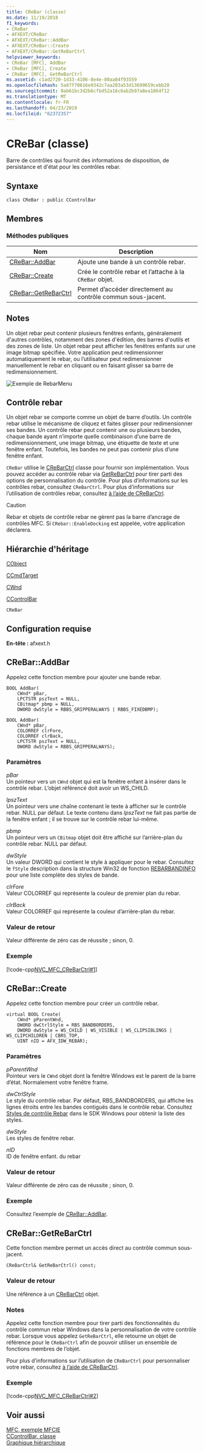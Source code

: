 ```yaml
---
title: CReBar (classe)
ms.date: 11/19/2018
f1_keywords:
- CReBar
- AFXEXT/CReBar
- AFXEXT/CReBar::AddBar
- AFXEXT/CReBar::Create
- AFXEXT/CReBar::GetReBarCtrl
helpviewer_keywords:
- CReBar [MFC], AddBar
- CReBar [MFC], Create
- CReBar [MFC], GetReBarCtrl
ms.assetid: c1ad2720-1d33-4106-8e4e-80aa84f93559
ms.openlocfilehash: 5a87f70816e9342c7aa203a53d13699659cebb28
ms.sourcegitcommit: 0ab61bc3d2b6cfbd52a16c6ab2b97a8ea1864f12
ms.translationtype: MT
ms.contentlocale: fr-FR
ms.lasthandoff: 04/23/2019
ms.locfileid: "62372357"
---
```

# <a name="crebar-class"></a>CReBar (classe)

Barre de contrôles qui fournit des informations de disposition, de persistance et d'état pour les contrôles rebar.

## <a name="syntax"></a>Syntaxe

```
class CReBar : public CControlBar
```

## <a name="members"></a>Membres

### <a name="public-methods"></a>M&#233;thodes publiques

|Nom|Description|
|----------|-----------------|
|[CReBar::AddBar](#addbar)|Ajoute une bande à un contrôle rebar.|
|[CReBar::Create](#create)|Crée le contrôle rebar et l’attache à la `CReBar` objet.|
|[CReBar::GetReBarCtrl](#getrebarctrl)|Permet d’accéder directement au contrôle commun sous-jacent.|

## <a name="remarks"></a>Notes

Un objet rebar peut contenir plusieurs fenêtres enfants, généralement d'autres contrôles, notamment des zones d'édition, des barres d'outils et des zones de liste. Un objet rebar peut afficher les fenêtres enfants sur une image bitmap spécifiée. Votre application peut redimensionner automatiquement le rebar, ou l’utilisateur peut redimensionner manuellement le rebar en cliquant ou en faisant glisser sa barre de redimensionnement.

![Exemple de RebarMenu](../../mfc/reference/media/vc4sc61.gif "exemple de RebarMenu")

## <a name="rebar-control"></a>Contrôle rebar

Un objet rebar se comporte comme un objet de barre d’outils. Un contrôle rebar utilise le mécanisme de cliquez et faites glisser pour redimensionner ses bandes. Un contrôle rebar peut contenir une ou plusieurs bandes, chaque bande ayant n’importe quelle combinaison d’une barre de redimensionnement, une image bitmap, une étiquette de texte et une fenêtre enfant. Toutefois, les bandes ne peut pas contenir plus d’une fenêtre enfant.

`CReBar` utilise le [CReBarCtrl](../../mfc/reference/crebarctrl-class.md) classe pour fournir son implémentation. Vous pouvez accéder au contrôle rebar via [GetReBarCtrl](#getrebarctrl) pour tirer parti des options de personnalisation du contrôle. Pour plus d’informations sur les contrôles rebar, consultez `CReBarCtrl`. Pour plus d’informations sur l’utilisation de contrôles rebar, consultez [à l’aide de CReBarCtrl](../../mfc/using-crebarctrl.md).

> [!CAUTION]
>  Rebar et objets de contrôle rebar ne gèrent pas la barre d’ancrage de contrôles MFC. Si `CRebar::EnableDocking` est appelée, votre application déclarera.

## <a name="inheritance-hierarchy"></a>Hiérarchie d'héritage

[CObject](../../mfc/reference/cobject-class.md)

[CCmdTarget](../../mfc/reference/ccmdtarget-class.md)

[CWnd](../../mfc/reference/cwnd-class.md)

[CControlBar](../../mfc/reference/ccontrolbar-class.md)

`CReBar`

## <a name="requirements"></a>Configuration requise

**En-tête :** afxext.h

##  <a name="addbar"></a>  CReBar::AddBar

Appelez cette fonction membre pour ajouter une bande rebar.

```
BOOL AddBar(
    CWnd* pBar,
    LPCTSTR pszText = NULL,
    CBitmap* pbmp = NULL,
    DWORD dwStyle = RBBS_GRIPPERALWAYS | RBBS_FIXEDBMP);

BOOL AddBar(
    CWnd* pBar,
    COLORREF clrFore,
    COLORREF clrBack,
    LPCTSTR pszText = NULL,
    DWORD dwStyle = RBBS_GRIPPERALWAYS);
```

### <a name="parameters"></a>Paramètres

*pBar*<br/>
Un pointeur vers un `CWnd` objet qui est la fenêtre enfant à insérer dans le contrôle rebar. L’objet référencé doit avoir un WS_CHILD.

*lpszText*<br/>
Un pointeur vers une chaîne contenant le texte à afficher sur le contrôle rebar. NULL par défaut. Le texte contenu dans *lpszText* ne fait pas partie de la fenêtre enfant ; il se trouve sur le contrôle rebar lui-même.

*pbmp*<br/>
Un pointeur vers un `CBitmap` objet doit être affiché sur l’arrière-plan du contrôle rebar. NULL par défaut.

*dwStyle*<br/>
Un valeur DWORD qui contient le style à appliquer pour le rebar. Consultez le `fStyle` description dans la structure Win32 de fonction [REBARBANDINFO](/windows/desktop/api/commctrl/ns-commctrl-tagrebarbandinfoa) pour une liste complète des styles de bande.

*clrFore*<br/>
Valeur COLORREF qui représente la couleur de premier plan du rebar.

*clrBack*<br/>
Valeur COLORREF qui représente la couleur d’arrière-plan du rebar.

### <a name="return-value"></a>Valeur de retour

Valeur différente de zéro cas de réussite ; sinon, 0.

### <a name="example"></a>Exemple

[!code-cpp[NVC_MFC_CReBarCtrl#1](../../mfc/reference/codesnippet/cpp/crebar-class_1.cpp)]

##  <a name="create"></a>  CReBar::Create

Appelez cette fonction membre pour créer un contrôle rebar.

```
virtual BOOL Create(
    CWnd* pParentWnd,
    DWORD dwCtrlStyle = RBS_BANDBORDERS,
    DWORD dwStyle = WS_CHILD | WS_VISIBLE | WS_CLIPSIBLINGS | WS_CLIPCHILDREN | CBRS_TOP,
    UINT nID = AFX_IDW_REBAR);
```

### <a name="parameters"></a>Paramètres

*pParentWnd*<br/>
Pointeur vers le `CWnd` objet dont la fenêtre Windows est le parent de la barre d’état. Normalement votre fenêtre frame.

*dwCtrlStyle*<br/>
Le style du contrôle rebar. Par défaut, RBS_BANDBORDERS, qui affiche les lignes étroits entre les bandes contiguës dans le contrôle rebar. Consultez [Styles de contrôle Rebar](/windows/desktop/Controls/rebar-control-styles) dans le SDK Windows pour obtenir la liste des styles.

*dwStyle*<br/>
Les styles de fenêtre rebar.

*nID*<br/>
ID de fenêtre enfant. du rebar

### <a name="return-value"></a>Valeur de retour

Valeur différente de zéro cas de réussite ; sinon, 0.

### <a name="example"></a>Exemple

  Consultez l’exemple de [CReBar::AddBar](#addbar).

##  <a name="getrebarctrl"></a>  CReBar::GetReBarCtrl

Cette fonction membre permet un accès direct au contrôle commun sous-jacent.

```
CReBarCtrl& GetReBarCtrl() const;
```

### <a name="return-value"></a>Valeur de retour

Une référence à un [CReBarCtrl](../../mfc/reference/crebarctrl-class.md) objet.

### <a name="remarks"></a>Notes

Appelez cette fonction membre pour tirer parti des fonctionnalités du contrôle commun rebar Windows dans la personnalisation de votre contrôle rebar. Lorsque vous appelez `GetReBarCtrl`, elle retourne un objet de référence pour le `CReBarCtrl` afin de pouvoir utiliser un ensemble de fonctions membres de l’objet.

Pour plus d’informations sur l’utilisation de `CReBarCtrl` pour personnaliser votre rebar, consultez [à l’aide de CReBarCtrl](../../mfc/using-crebarctrl.md).

### <a name="example"></a>Exemple

[!code-cpp[NVC_MFC_CReBarCtrl#2](../../mfc/reference/codesnippet/cpp/crebar-class_2.cpp)]

## <a name="see-also"></a>Voir aussi

[MFC, exemple MFCIE](../../overview/visual-cpp-samples.md)<br/>
[CControlBar, classe](../../mfc/reference/ccontrolbar-class.md)<br/>
[Graphique hiérarchique](../../mfc/hierarchy-chart.md)
